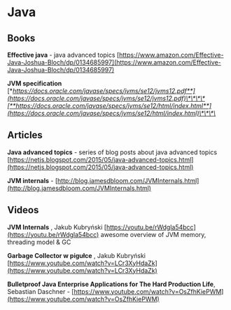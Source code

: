 # Java

## Books

**Effective java** - java advanced topics [https://www.amazon.com/Effective-Java-Joshua-Bloch/dp/0134685997](https://www.amazon.com/Effective-Java-Joshua-Bloch/dp/0134685997)

**JVM specification** [**https://docs.oracle.com/javase/specs/jvms/se12/jvms12.pdf**](https://docs.oracle.com/javase/specs/jvms/se12/jvms12.pdf)\*\*\*\*[**https://docs.oracle.com/javase/specs/jvms/se12/html/index.html**](https://docs.oracle.com/javase/specs/jvms/se12/html/index.html)\*\*\*\*

## Articles

**Java advanced topics** - series of blog posts about java advanced topics [https://netjs.blogspot.com/2015/05/java-advanced-topics.html](https://netjs.blogspot.com/2015/05/java-advanced-topics.html)

**JVM internals** - [http://blog.jamesdbloom.com/JVMInternals.html](http://blog.jamesdbloom.com/JVMInternals.html)

## Videos 

**JVM Internals** , Jakub Kubryński [https://youtu.be/rWdgla54bcc](https://youtu.be/rWdgla54bcc) awesome overview of JVM memory, threading model & GC

**Garbage Collector w pigułce** , Jakub Kubryński [https://www.youtube.com/watch?v=LCr3XyHdaZk](https://www.youtube.com/watch?v=LCr3XyHdaZk)

**Bulletproof Java Enterprise Applications for The Hard Production Life**, Sebastian Daschner - [https://www.youtube.com/watch?v=OsZfhKiePWM](https://www.youtube.com/watch?v=OsZfhKiePWM)

